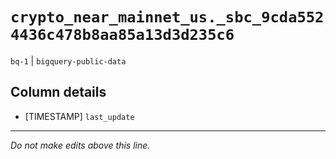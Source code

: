 # `crypto_near_mainnet_us._sbc_9cda5524436c478b8aa85a13d3d235c6`
`bq-1` | `bigquery-public-data`

## Column details
* [TIMESTAMP] `last_update`

-------------------------------------------------------------------------------
*Do not make edits above this line.*
